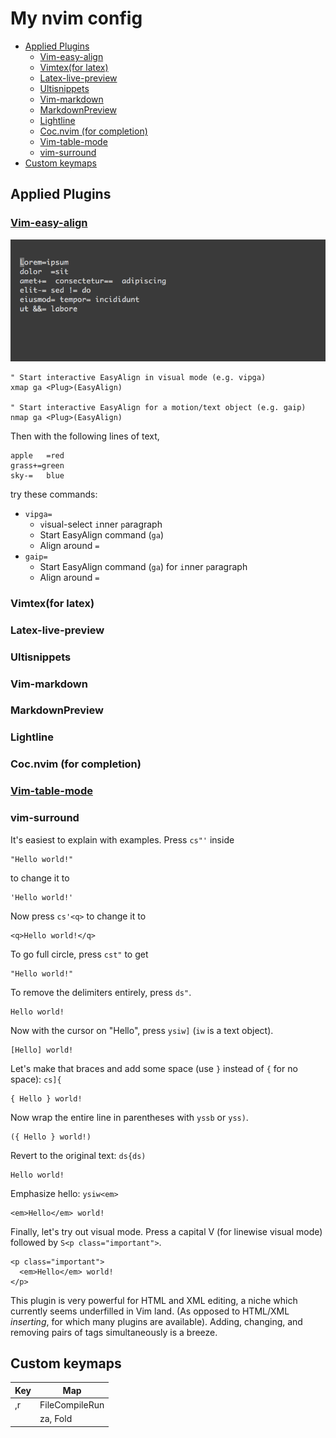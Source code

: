 # My nvim config
<!-- vim-markdown-toc GFM -->

* [Applied Plugins](#applied-plugins)
	* [Vim-easy-align](#vim-easy-align)
	* [Vimtex(for latex)](#vimtexfor-latex)
	* [Latex-live-preview](#latex-live-preview)
	* [Ultisnippets](#ultisnippets)
	* [Vim-markdown](#vim-markdown)
	* [MarkdownPreview](#markdownpreview)
	* [Lightline](#lightline)
	* [Coc.nvim (for completion)](#cocnvim-for-completion)
	* [Vim-table-mode](#vim-table-mode)
	* [vim-surround](#vim-surround)
* [Custom keymaps](#custom-keymaps)

<!-- vim-markdown-toc -->

## Applied Plugins
### [Vim-easy-align](https://github.com/junegunn/vim-easy-align)
![QuickStart](https://raw.githubusercontent.com/junegunn/i/master/easy-align/equals.gif)
```vim
" Start interactive EasyAlign in visual mode (e.g. vipga)
xmap ga <Plug>(EasyAlign)

" Start interactive EasyAlign for a motion/text object (e.g. gaip)
nmap ga <Plug>(EasyAlign)
```
Then with the following lines of text,
```
apple   =red
grass+=green
sky-=   blue
```
try these commands:
- `vipga=`
	- `v`isual-select `i`nner `p`aragraph
	- Start EasyAlign command (`ga`)
	- Align around `=`
- `gaip=`
	- Start EasyAlign command (`ga`) for `i`nner `p`aragraph
	- Align around `=`

### Vimtex(for latex)
### Latex-live-preview
### Ultisnippets
### Vim-markdown
### MarkdownPreview
### Lightline
### Coc.nvim (for completion)
### [Vim-table-mode](https://github.com/dhruvasagar/vim-table-mode)

### vim-surround
It's easiest to explain with examples.  Press `cs"'` inside

    "Hello world!"

to change it to

    'Hello world!'

Now press `cs'<q>` to change it to

    <q>Hello world!</q>

To go full circle, press `cst"` to get

    "Hello world!"

To remove the delimiters entirely, press `ds"`.

    Hello world!

Now with the cursor on "Hello", press `ysiw]` (`iw` is a text object).

    [Hello] world!

Let's make that braces and add some space (use `}` instead of `{` for no
space): `cs]{`

    { Hello } world!

Now wrap the entire line in parentheses with `yssb` or `yss)`.

    ({ Hello } world!)

Revert to the original text: `ds{ds)`

    Hello world!

Emphasize hello: `ysiw<em>`

    <em>Hello</em> world!

Finally, let's try out visual mode. Press a capital V (for linewise
visual mode) followed by `S<p class="important">`.

    <p class="important">
      <em>Hello</em> world!
    </p>

This plugin is very powerful for HTML and XML editing, a niche which
currently seems underfilled in Vim land.  (As opposed to HTML/XML
*inserting*, for which many plugins are available).  Adding, changing,
and removing pairs of tags simultaneously is a breeze.

## Custom keymaps

| Key     | Map            |
|---------|----------------|
| ,r      | FileCompileRun |
| <space> | za, Fold       |
